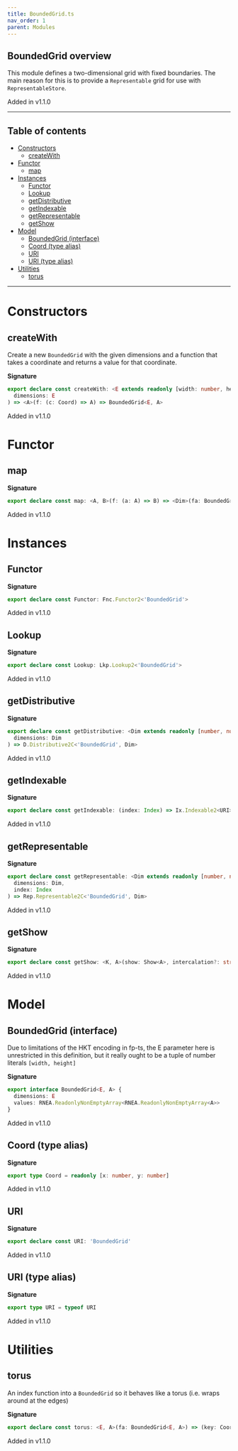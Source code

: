 ```yaml
---
title: BoundedGrid.ts
nav_order: 1
parent: Modules
---
```


## BoundedGrid overview

This module defines a two-dimensional grid with fixed boundaries. The main
reason for this is to provide a `Representable` grid for use with
`RepresentableStore`.

Added in v1.1.0

---

<h2 class="text-delta">Table of contents</h2>

- [Constructors](#constructors)
  - [createWith](#createwith)
- [Functor](#functor)
  - [map](#map)
- [Instances](#instances)
  - [Functor](#functor-1)
  - [Lookup](#lookup)
  - [getDistributive](#getdistributive)
  - [getIndexable](#getindexable)
  - [getRepresentable](#getrepresentable)
  - [getShow](#getshow)
- [Model](#model)
  - [BoundedGrid (interface)](#boundedgrid-interface)
  - [Coord (type alias)](#coord-type-alias)
  - [URI](#uri)
  - [URI (type alias)](#uri-type-alias)
- [Utilities](#utilities)
  - [torus](#torus)

---

# Constructors

## createWith

Create a new `BoundedGrid` with the given dimensions and a function that
takes a coordinate and returns a value for that coordinate.

**Signature**

```ts
export declare const createWith: <E extends readonly [width: number, height: number]>(
  dimensions: E
) => <A>(f: (c: Coord) => A) => BoundedGrid<E, A>
```

Added in v1.1.0

# Functor

## map

**Signature**

```ts
export declare const map: <A, B>(f: (a: A) => B) => <Dim>(fa: BoundedGrid<Dim, A>) => BoundedGrid<Dim, B>
```

Added in v1.1.0

# Instances

## Functor

**Signature**

```ts
export declare const Functor: Fnc.Functor2<'BoundedGrid'>
```

Added in v1.1.0

## Lookup

**Signature**

```ts
export declare const Lookup: Lkp.Lookup2<'BoundedGrid'>
```

Added in v1.1.0

## getDistributive

**Signature**

```ts
export declare const getDistributive: <Dim extends readonly [number, number]>(
  dimensions: Dim
) => D.Distributive2C<'BoundedGrid', Dim>
```

Added in v1.1.0

## getIndexable

**Signature**

```ts
export declare const getIndexable: (index: Index) => Ix.Indexable2<URI>
```

Added in v1.1.0

## getRepresentable

**Signature**

```ts
export declare const getRepresentable: <Dim extends readonly [number, number]>(
  dimensions: Dim,
  index: Index
) => Rep.Representable2C<'BoundedGrid', Dim>
```

Added in v1.1.0

## getShow

**Signature**

```ts
export declare const getShow: <K, A>(show: Show<A>, intercalation?: string | undefined) => Show<BoundedGrid<K, A>>
```

Added in v1.1.0

# Model

## BoundedGrid (interface)

Due to limitations of the HKT encoding in fp-ts, the E parameter here is
unrestricted in this definition, but it really ought to be a tuple of number
literals `[width, height]`

**Signature**

```ts
export interface BoundedGrid<E, A> {
  dimensions: E
  values: RNEA.ReadonlyNonEmptyArray<RNEA.ReadonlyNonEmptyArray<A>>
}
```

Added in v1.1.0

## Coord (type alias)

**Signature**

```ts
export type Coord = readonly [x: number, y: number]
```

Added in v1.1.0

## URI

**Signature**

```ts
export declare const URI: 'BoundedGrid'
```

Added in v1.1.0

## URI (type alias)

**Signature**

```ts
export type URI = typeof URI
```

Added in v1.1.0

# Utilities

## torus

An index function into a `BoundedGrid` so it behaves like a torus (i.e. wraps
around at the edges)

**Signature**

```ts
export declare const torus: <E, A>(fa: BoundedGrid<E, A>) => (key: Coord) => A
```

Added in v1.1.0

